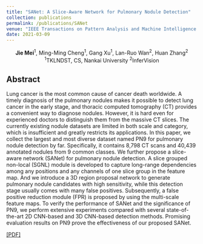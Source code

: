 ```yaml
---
title: "SANet: A Slice-Aware Network for Pulmonary Nodule Detection"
collection: publications
permalink: /publications/SANet
venue: "IEEE Transactions on Pattern Analysis and Machine Intelligence (TPAMI)"
date: 2021-03-09
---
```

<p align="center">
<b>Jie Mei</b><sup>1</sup>, Ming-Ming Cheng<sup>1</sup>, Gang Xu<sup>1</sup>, Lan-Ruo Wan<sup>2</sup>, Huan Zhang<sup>2</sup> <br>
<sup>1</sup>TKLNDST, CS, Nankai University
<sup>2</sup>InferVision
</p>

## Abstract
Lung cancer is the most common cause of cancer death worldwide. 
A timely diagnosis of the pulmonary nodules makes it possible to detect lung cancer in the early stage, 
and thoracic computed tomography (CT) provides a convenient way to diagnose nodules. 
However, it is hard even for experienced doctors to distinguish them from the massive CT slices. 
The currently existing nodule datasets are limited in both scale and category, 
which is insufficient and greatly restricts its applications. 
In this paper, we collect the largest and most diverse dataset named PN9 for pulmonary nodule detection by far. 
Specifically, it contains 8,798 CT scans and 40,439 annotated nodules from 9 common classes. 
We further propose a slice-aware network (SANet) for pulmonary nodule detection. 
A slice grouped non-local (SGNL) module is developed to capture long-range dependencies among any positions and any channels of one slice group in the feature map. 
And we introduce a 3D region proposal network to generate pulmonary nodule candidates with high sensitivity, while this detection stage usually comes with many false positives. 
Subsequently, a false positive reduction module (FPR) is proposed by using the multi-scale feature maps. 
To verify the performance of SANet and the significance of PN9, 
we perform extensive experiments compared with several state-of-the-art 2D CNN-based and 3D CNN-based detection methods. 
Promising evaluation results on PN9 prove the effectiveness of our proposed SANet.

[[PDF]](https://jiemei.xyz/files/2021_TPAMI_SANet/2021_TPAMI_SANet.pdf)